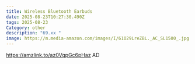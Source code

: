 ```yaml
---
title: Wireless Bluetooth Earbuds
date: 2025-08-23T10:27:30.490Z
tags: 2025-08-23
Category: other
description: "69.xx "
image: https://m.media-amazon.com/images/I/61O29LreZBL._AC_SL1500_.jpg
---
```

https://amzlink.to/az0VqpGc6pHaz
AD